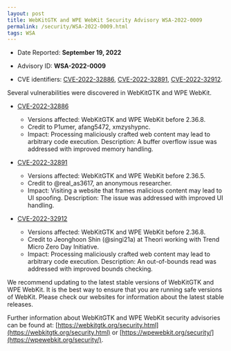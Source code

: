 ```yaml
---
layout: post
title: WebKitGTK and WPE WebKit Security Advisory WSA-2022-0009
permalink: /security/WSA-2022-0009.html
tags: WSA
---
```


* Date Reported: **September 19, 2022**

* Advisory ID: **WSA-2022-0009**

* CVE identifiers: [CVE-2022-32886](#CVE-2022-32886), [CVE-2022-32891](#CVE-2022-32891),
  [CVE-2022-32912](#CVE-2022-32912).


Several vulnerabilities were discovered in WebKitGTK and WPE WebKit.

* <a name="CVE-2022-32886" href="https://cve.mitre.org/cgi-bin/cvename.cgi?name=CVE-2022-32886">CVE-2022-32886</a>
  * Versions affected: WebKitGTK and WPE WebKit before 2.36.8.
  * Credit to P1umer, afang5472, xmzyshypnc.
  * Impact: Processing maliciously crafted web content may lead to
    arbitrary code execution. Description: A buffer overflow issue was
    addressed with improved memory handling.

* <a name="CVE-2022-32891" href="https://cve.mitre.org/cgi-bin/cvename.cgi?name=CVE-2022-32891">CVE-2022-32891</a>
  * Versions affected: WebKitGTK and WPE WebKit before 2.36.5.
  * Credit to @real_as3617, an anonymous researcher.
  * Impact: Visiting a website that frames malicious content may lead to
    UI spoofing. Description: The issue was addressed with improved UI
    handling.

* <a name="CVE-2022-32912" href="https://cve.mitre.org/cgi-bin/cvename.cgi?name=CVE-2022-32912">CVE-2022-32912</a>
  * Versions affected: WebKitGTK and WPE WebKit before 2.36.8.
  * Credit to Jeonghoon Shin (@singi21a) at Theori working with Trend
    Micro Zero Day Initiative.
  * Impact: Processing maliciously crafted web content may lead to
    arbitrary code execution. Description: An out-of-bounds read was
    addressed with improved bounds checking.


We recommend updating to the latest stable versions of WebKitGTK and WPE
WebKit. It is the best way to ensure that you are running safe versions
of WebKit. Please check our websites for information about the latest
stable releases.

Further information about WebKitGTK and WPE WebKit security advisories can be found at: 
[https://webkitgtk.org/security.html](https://webkitgtk.org/security.html) or [https://wpewebkit.org/security/](https://wpewebkit.org/security/).
